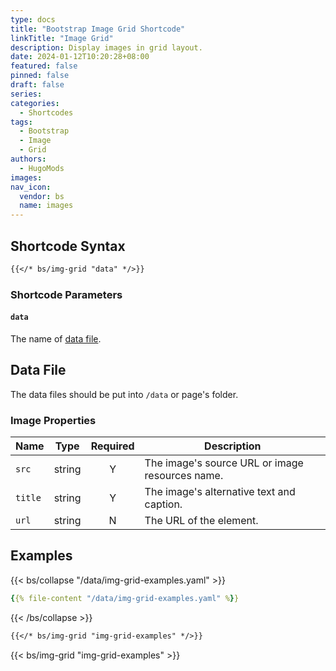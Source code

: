 ```yaml
---
type: docs
title: "Bootstrap Image Grid Shortcode"
linkTitle: "Image Grid"
description: Display images in grid layout.
date: 2024-01-12T10:20:28+08:00
featured: false
pinned: false
draft: false
series:
categories:
  - Shortcodes
tags:
  - Bootstrap
  - Image
  - Grid
authors:
  - HugoMods
images:
nav_icon:
  vendor: bs
  name: images
---
```


## Shortcode Syntax

```markdown
{{</* bs/img-grid "data" */>}}
```

### Shortcode Parameters

#### `data`

The name of [data file](#data-file).

## Data File

The data files should be put into `/data` or page's folder.

### Image Properties

| Name | Type | Required | Description |
| --- | :-: | :-: | ---|
| `src` | string | Y | The image's source URL or image resources name. |
| `title` | string | Y | The image's alternative text and caption. |
| `url` | string | N | The URL of the element. |

## Examples

{{< bs/collapse "/data/img-grid-examples.yaml" >}}
```yaml
{{% file-content "/data/img-grid-examples.yaml" %}}
```
{{< /bs/collapse >}}

```markdown
{{</* bs/img-grid "img-grid-examples" */>}}
```

{{< bs/img-grid "img-grid-examples" >}}
